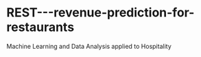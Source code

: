 # REST---revenue-prediction-for-restaurants
Machine Learning and Data Analysis applied to Hospitality
